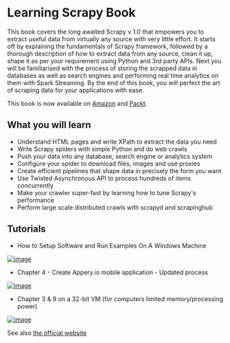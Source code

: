 Learning Scrapy Book
==========

This book covers the long awaited Scrapy v 1.0 that empowers you to extract useful data from virtually any source with very little effort. It starts off by explaining the fundamentals of Scrapy framework, followed by a thorough description of how to extract data from any source, clean it up, shape it as per your requirement using Python and 3rd party APIs. Next you will be familiarised with the process of storing the scrapped data in databases as well as search engines and performing real time analytics on them with Spark Streaming. By the end of this book, you will perfect the art of scraping data for your applications with ease.

This book is now available on [Amazon](http://amzn.to/1PeQ5O0) and [Packt](https://www.packtpub.com/big-data-and-business-intelligence/learning-scrapy).

## What you will learn

- Understand HTML pages and write XPath to extract the data you need
- Write Scrapy spiders with simple Python and do web crawls
- Push your data into any database, search engine or analytics system
- Configure your spider to download files, images and use proxies
- Create efficient pipelines that shape data in precisely the form you want
- Use Twisted Asynchronous API to process hundreds of items concurrently
- Make your crawler super-fast by learning how to tune Scrapy's performance
- Perform large scale distributed crawls with scrapyd and scrapinghub

## Tutorials

* How to Setup Software and Run Examples On A Windows Machine

[![image](https://cloud.githubusercontent.com/assets/789359/24506332/0c016008-1555-11e7-86e3-c736e953a199.PNG)](https://www.youtube.com/watch?v=r84-dsIRFI8)

* Chapter 4 - Create Appery.io mobile application - Updated process

[![image](https://cloud.githubusercontent.com/assets/789359/24486821/e6c99072-1503-11e7-9d45-7eed9c13c7b6.png)](https://www.youtube.com/watch?v=FEbPyQJc3NE)

* Chapter 3 & 9 on a 32-bit VM (for computers limited memory/processing power)

[![image](https://cloud.githubusercontent.com/assets/789359/24482446/26a8eae6-14e9-11e7-9244-d5117954ccea.png)](https://www.youtube.com/watch?v=w9ditoIQ7sU)

See also [the official website](http://scrapybook.com)
